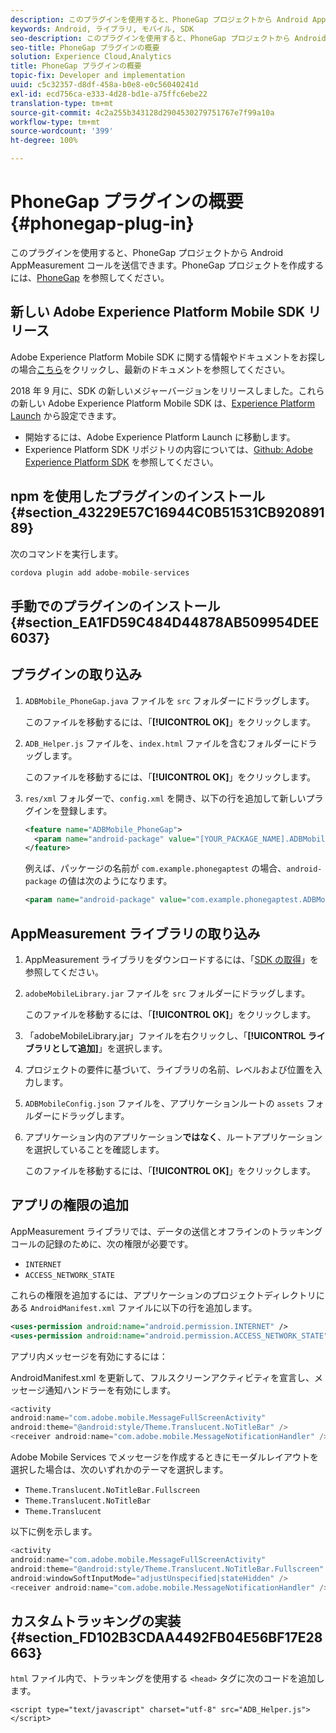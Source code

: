 ```yaml
---
description: このプラグインを使用すると、PhoneGap プロジェクトから Android AppMeasurement コールを送信できます。
keywords: Android, ライブラリ, モバイル, SDK
seo-description: このプラグインを使用すると、PhoneGap プロジェクトから Android AppMeasurement コールを送信できます。
seo-title: PhoneGap プラグインの概要
solution: Experience Cloud,Analytics
title: PhoneGap プラグインの概要
topic-fix: Developer and implementation
uuid: c5c32357-d8df-458a-b0e8-e0c56040241d
exl-id: ecd756ca-e333-4d28-bd1e-a75ffc6ebe22
translation-type: tm+mt
source-git-commit: 4c2a255b343128d2904530279751767e7f99a10a
workflow-type: tm+mt
source-wordcount: '399'
ht-degree: 100%

---
```


# PhoneGap プラグインの概要 {#phonegap-plug-in}

このプラグインを使用すると、PhoneGap プロジェクトから Android AppMeasurement コールを送信できます。PhoneGap プロジェクトを作成するには、[PhoneGap](https://helpx.adobe.com/jp/experience-manager/6-4/mobile/using/phonegap.html) を参照してください。

## 新しい Adobe Experience Platform Mobile SDK リリース

Adobe Experience Platform Mobile SDK に関する情報やドキュメントをお探しの場合[こちら](https://aep-sdks.gitbook.io/docs/)をクリックし、最新のドキュメントを参照してください。

2018 年 9 月に、SDK の新しいメジャーバージョンをリリースしました。これらの新しい Adobe Experience Platform Mobile SDK は、[Experience Platform Launch](https://www.adobe.com/jp/experience-platform/launch.html) から設定できます。

* 開始するには、Adobe Experience Platform Launch に移動します。
* Experience Platform SDK リポジトリの内容については、[Github: Adobe Experience Platform SDK](https://github.com/Adobe-Marketing-Cloud/acp-sdks) を参照してください。


## npm を使用したプラグインのインストール {#section_43229E57C16944C0B51531CB92089189}

次のコマンドを実行します。

```java
cordova plugin add adobe-mobile-services
```

## 手動でのプラグインのインストール {#section_EA1FD59C484D44878AB509954DEE6037}

## プラグインの取り込み

1. `ADBMobile_PhoneGap.java` ファイルを `src` フォルダーにドラッグします。

   このファイルを移動するには、「**[!UICONTROL OK]**」をクリックします。

1. `ADB_Helper.js` ファイルを、`index.html` ファイルを含むフォルダーにドラッグします。

   このファイルを移動するには、「**[!UICONTROL OK]**」をクリックします。

1. `res/xml` フォルダーで、`config.xml` を開き、以下の行を追加して新しいプラグインを登録します。

   ```xml
   <feature name="ADBMobile_PhoneGap"> 
     <param name="android-package" value="[YOUR_PACKAGE_NAME].ADBMobile_PhoneGap" /> 
   </feature>
   ```

   例えば、パッケージの名前が `com.example.phonegaptest` の場合、`android-package` の値は次のようになります。

   ```xml
   <param name="android-package" value="com.example.phonegaptest.ADBMobile_PhoneGap" />
   ```

## AppMeasurement ライブラリの取り込み

1. AppMeasurement ライブラリをダウンロードするには、「[SDK の取得](/help/android/getting-started/dev-qs.md)」を参照してください。
1. `adobeMobileLibrary.jar` ファイルを `src` フォルダーにドラッグします。

   このファイルを移動するには、「**[!UICONTROL OK]**」をクリックします。

1. 「adobeMobileLibrary.jar」ファイルを右クリックし、「**[!UICONTROL ライブラリとして追加]**」を選択します。
1. プロジェクトの要件に基づいて、ライブラリの名前、レベルおよび位置を入力します。
1. `ADBMobileConfig.json` ファイルを、アプリケーションルートの `assets` フォルダーにドラッグします。
1. アプリケーション内のアプリケーション&#x200B;**ではなく**、ルートアプリケーションを選択していることを確認します。

   このファイルを移動するには、「**[!UICONTROL OK]**」をクリックします。

## アプリの権限の追加

AppMeasurement ライブラリでは、データの送信とオフラインのトラッキングコールの記録のために、次の権限が必要です。

* `INTERNET`
* `ACCESS_NETWORK_STATE`

これらの権限を追加するには、アプリケーションのプロジェクトディレクトリにある `AndroidManifest.xml` ファイルに以下の行を追加します。

```xml
<uses-permission android:name="android.permission.INTERNET" /> 
<uses-permission android:name="android.permission.ACCESS_NETWORK_STATE" />
```

アプリ内メッセージを有効にするには：

AndroidManifest.xml を更新して、フルスクリーンアクティビティを宣言し、メッセージ通知ハンドラーを有効にします。

```java
<activity  
android:name="com.adobe.mobile.MessageFullScreenActivity"  
android:theme="@android:style/Theme.Translucent.NoTitleBar" /> 
<receiver android:name="com.adobe.mobile.MessageNotificationHandler" />
```

Adobe Mobile Services でメッセージを作成するときにモーダルレイアウトを選択した場合は、次のいずれかのテーマを選択します。

* `Theme.Translucent.NoTitleBar.Fullscreen`
* `Theme.Translucent.NoTitleBar`
* `Theme.Translucent`

以下に例を示します。

```java
<activity 
android:name="com.adobe.mobile.MessageFullScreenActivity" 
android:theme="@android:style/Theme.Translucent.NoTitleBar.Fullscreen" 
android:windowSoftInputMode="adjustUnspecified|stateHidden" /> 
<receiver android:name="com.adobe.mobile.MessageNotificationHandler" />
```

## カスタムトラッキングの実装 {#section_FD102B3CDAA4492FB04E56BF17E28663}

`html` ファイル内で、トラッキングを使用する `<head>` タグに次のコードを追加します。

```
<script type="text/javascript" charset="utf-8" src="ADB_Helper.js"></script>
```
